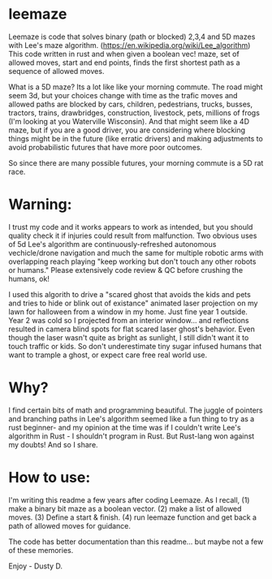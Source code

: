 # leemaze
Leemaze is code that solves binary (path or blocked) 2,3,4 and 5D mazes with Lee's maze algorithm. (https://en.wikipedia.org/wiki/Lee_algorithm)   This code written in rust and when given a boolean vec! maze, set of allowed moves, start and end points, finds the first shortest path as a sequence of allowed moves. 

What is a 5D maze?  Its a lot like like your morning commute.  The road might seem 3d, but your choices change with time as the trafic
moves and allowed paths are blocked by cars,  children, pedestrians, trucks, busses, tractors, trains, drawbridges, construction, livestock, pets, millions of frogs (I'm looking at you Waterville Wisconsin).  And that might seem like a 4D maze, but if you are a good driver, you are considering where blocking things might be in the future (like erratic drivers) and making adjustments to avoid probabilistic futures that have more poor outcomes.  
 
So since there are many possible futures, your morning commute is a 5D rat race.  

# Warning:
I trust my code and it works appears to work as intended, but you should quality check it if injuries could result from malfunction.  Two obvious uses of 5d Lee's algorithm are continuously-refreshed autonomous vechicle/drone navigation and much the same for multiple robotic arms with overlapping reach playing "keep working but don't touch any other robots or humans."   Please extensively code review & QC before crushing the humans, ok!  

I used this algorith to drive a "scared ghost that avoids the kids and pets and tries to hide or blink out of existance" animated laser projection on my lawn for halloween from a window in my home.  Just fine year 1 outside.  Year 2 was cold so I projected from an interior window... and reflections resulted in camera blind spots for flat scared laser ghost's behavior.  Even though the laser wasn't quite as bright as sunlight, I still didn't want it to touch traffic or kids.  So don't underestimate tiny sugar infused humans that want to trample a ghost, or expect care free real world use.

# Why?  
I find certain bits of math and programming beautiful.  The juggle of pointers and branching paths in Lee's algorithm seemed like a
fun thing to try as a rust beginner- and my opinion at the time was if I couldn't write Lee's algorithm in Rust - I shouldn't program in Rust.  But Rust-lang won against my doubts!  And so I share.

# How to use:
I'm writing this readme a few years after coding Leemaze.  As I recall, (1) make a binary bit maze as a boolean vector.  (2) make a list of allowed moves. (3) Define a start & finish. (4) run leemaze function and get back a path of allowed moves for guidance.

The code has better documentation than this readme... but maybe not a few of these memories.

Enjoy - Dusty D.
